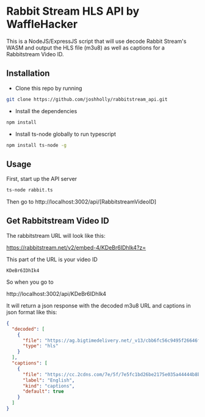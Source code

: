 # Rabbit Stream HLS API by WaffleHacker

This is a NodeJS/ExpressJS script that will use decode Rabbit Stream's WASM and output the HLS file (m3u8) as well as captions for a Rabbitstream Video ID. 

## Installation

- Clone this repo by running

```bash
git clone https://github.com/joshholly/rabbitstream_api.git
```

- Install the dependencies 
```bash
npm install
```

- Install ts-node globally to run typescript

```bash
npm install ts-node -g
```

## Usage

First, start up the API server

```bash
ts-node rabbit.ts
```

Then go to http://localhost:3002/api/[RabbitstreamVideoID]

## Get Rabbitstream Video ID

The rabbitstream URL will look like this: 

https://rabbitstream.net/v2/embed-4/KDeBr6IDhIk4?z=

This part of the URL is your video ID
```
KDeBr6IDhIk4
```

So when you go to

http://localhost:3002/api/KDeBr6IDhIk4

It will return a json response with the decoded m3u8 URL and captions in json format like this:

```json
{
  "decoded": [
    {
      "file": "https://ag.bigtimedelivery.net/_v13/cbb6fc56c9495f26646f9463df825f1e35b1f885a9c5affc5c62dc768f3eb536d7a851dba5284435e5f5174eae5087552b31069346ae87c39f8936973b9e40df0665256671730a5982327f928a0927a5aad0b3fd1010b9e73de6c1c52de1f71d9437ac209cae48ea1d06bdfb9bfc69fe5230e3db24259771e35833d4e5dbad17/playlist.m3u8",
      "type": "hls"
    }
  ],
  "captions": [
    {
      "file": "https://cc.2cdns.com/7e/5f/7e5fc1bd26be2175e035a44444b8b13e/eng-2.vtt",
      "label": "English",
      "kind": "captions",
      "default": true
    }
  ]
}
````